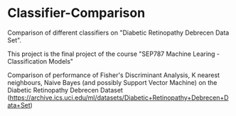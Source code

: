 # Classifier-Comparison
Comparison of different classifiers on "Diabetic Retinopathy Debrecen Data Set".

This project is the final project of the course "SEP787 Machine Learing - Classification Models"

Comparison of performance of Fisher's Discriminant Analysis, K nearest neighbours, Naive Bayes (and possibly Support Vector Machine) on the Diabetic Retinopathy Debrecen Dataset (https://archive.ics.uci.edu/ml/datasets/Diabetic+Retinopathy+Debrecen+Data+Set)
